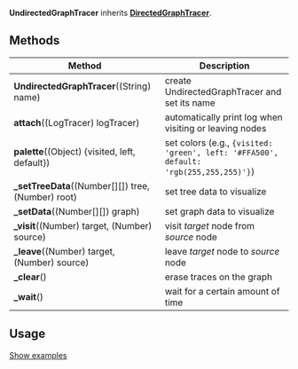 **UndirectedGraphTracer** inherits **[DirectedGraphTracer](DirectedGraphTracer)**.

## Methods

| Method | Description |
|--------|-------------|
| **UndirectedGraphTracer**((String) name)| create UndirectedGraphTracer and set its name |
| **attach**((LogTracer) logTracer)| automatically print log when visiting or leaving nodes |
| **palette**((Object) {visited, left, default})| set colors (e.g., `{visited: 'green', left: '#FFA500', default: 'rgb(255,255,255)'}`) |
| **_setTreeData**((Number[][]) tree, (Number) root) | set tree data to visualize |
| **_setData**((Number[][]) graph) | set graph data to visualize |
| **_visit**((Number) target, (Number) source) | visit _target_ node from _source_ node |
| **_leave**((Number) target, (Number) source) | leave _target_ node to _source_ node |
| **_clear**() | erase traces on the graph |
| **_wait**() | wait for a certain amount of time |

## Usage
[Show examples](https://github.com/search?utf8=✓&q=UndirectedGraphTracer+repo%3Aparkjs814%2FAlgorithmVisualizer+path%3A%2Falgorithm&type=Code&ref=advsearch&l=&l=)